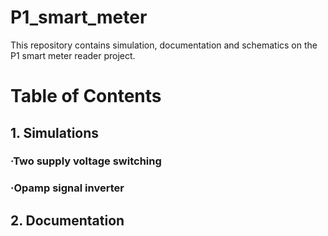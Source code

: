 # P1_smart_meter
This repository contains simulation, documentation and schematics on the P1 smart meter reader project.

# Table of Contents
## 1. Simulations
### ·Two supply voltage switching
### ·Opamp signal inverter
## 2. Documentation
